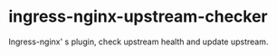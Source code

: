 # ingress-nginx-upstream-checker
Ingress-nginx' s plugin, check upstream health and update upstream.
